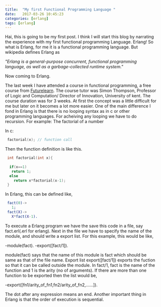 ```yaml
---
title:  "My first Functional Programming Language "
date:   2017-03-26 10:45:23
categories: [erlang]
tags: [erlang]
---
```


Hai, this is going to be my first post. I think I will start this blog by narrating the experience with my first functional programming Language. Erlang! So what is Erlang, for me it is a functional programming language. But wikipedia defines Erlang as 

*"Erlang is a general-purpose concurrent, functional programming language, as well as a garbage-collected runtime system."*

Now coming to Erlang.

The last week I have attended a course in functional programming, a free course from [Futurelearn][futurelearn-site]. The course tutor was Simon Thompson, Professor of Logic and Computation/ Director of Innovation, University of kent. The course duration was for 3 weeks. 
At first the concept was a little difficult for me but later on it becomes a lot more easier. One of the main difference I fond in Erlang is that there is no looping syntax as in c or other programming languages. For acheiving any looping we have to do recursion. 
For example: The factorial of a number

 In c:

``` c
 factorial(x); // function call
```

Then the function definition is like this.

``` c
 int factorial(int x){
  
  if(x==1)
   return 1;
  else
    return x*factorial(x-1);
 }

```
 In Erlang, this can be defined like,

``` erlang
 fact(0)->
   1;
 fact(X)->
   X*fact(X-1).
```

To execute a Erlang program we have the save this code in a file, say fact.erl(.erl for erlang). Next in the file we have to specify the name of the module, and should write a export list. For this example, this would be like,

-module(fact). 
-export([fact/1]).
 
module(fact) says that the name of this module is fact which should be same as that of the file name. Export list export([fact/1]) exports the fuction so that it can be called outside the module. In fact/1, fact is the name of the function and 1 is the arity (no of arguments). If there are more than one function to be exported then the list would be,

-export([fn1/arity_of_fn1,fn2/arity_of_fn2,......]).

The dot after any expression means an end. Another important thing in Erlang is that the order of execution is sequential.


[futurelearn-site]: https://www.futurelearn.com
